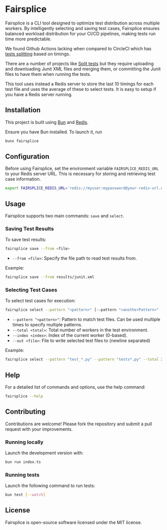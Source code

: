 # Fairsplice

Fairsplice is a CLI tool designed to optimize test distribution across multiple workers. By intelligently selecting and saving test cases, Fairsplice ensures balanced workload distribution for your CI/CD pipelines, making tests run time more predictable.

We found Github Actions lacking when compared to CircleCI which has [tests splitting](https://circleci.com/docs/parallelism-faster-jobs/#how-test-splitting-works) based on timings.

There are a number of projects like [Split tests](https://github.com/marketplace/actions/split-tests) but they require uploading and downloading Junit XML files and merging them, or committing the Junit files to have them when running the tests.

This tool uses instead a Redis server to store the last 10 timings for each test file and uses the average of these to select tests. It is easy to setup if you have a Redis server running.

## Installation

This project is built using [Bun](https://bun.sh) and [Redis](https://redis.io/).

Ensure you have Bun installed.
To launch it, run

```bash
bunx fairsplice
```

## Configuration

Before using Fairsplice, set the environment variable `FAIRSPLICE_REDIS_URL` to your Redis server URL. This is necessary for storing and retrieving test case information.

```bash
export FAIRSPLICE_REDIS_URL='redis://myuser:mypassword@your-redis-url.upstash.io:33683'
```

## Usage

Fairsplice supports two main commands: `save` and `select`.

### Saving Test Results

To save test results:

```bash
fairsplice save --from <file>
```

- `--from <file>`: Specify the file path to read test results from.

Example:

```bash
fairsplice save --from results/junit.xml
```

### Selecting Test Cases

To select test cases for execution:

```bash
fairsplice select --pattern "<pattern>" [--pattern "<anotherPattern>" ...] --total <total> --index <index>
```

- `--pattern "<pattern>"`: Pattern to match test files. Can be used multiple times to specify multiple patterns.
- `--total <total>`: Total number of workers in the test environment.
- `--index <index>`: Index of the current worker (0-based).
- `--out <file>`: File to write selected test files to (newline separated)

Example:

```bash
fairsplice select --pattern "test_*.py" --pattern "tests*.py" --total 3 --index 1
```

## Help

For a detailed list of commands and options, use the help command:

```bash
fairsplice --help
```

## Contributing

Contributions are welcome! Please fork the repository and submit a pull request with your improvements.

### Running locally

Launch the development version with:

```bash
bun run index.ts
```

### Running tests

Launch the following command to run tests:

```bash
bun test [--watch]
```

## License

Fairsplice is open-source software licensed under the MIT license.
